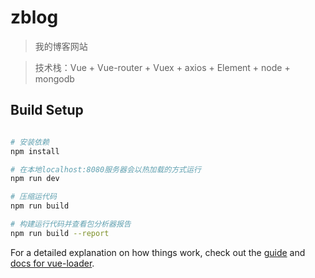 # zblog

> 我的博客网站

> 技术栈：Vue + Vue-router + Vuex + axios + Element + node + mongodb

## Build Setup

``` bash

# 安装依赖
npm install

# 在本地localhost:8080服务器会以热加载的方式运行
npm run dev

# 压缩运代码
npm run build

# 构建运行代码并查看包分析器报告
npm run build --report
```

For a detailed explanation on how things work, check out the [guide](http://vuejs-templates.github.io/webpack/) and [docs for vue-loader](http://vuejs.github.io/vue-loader).
